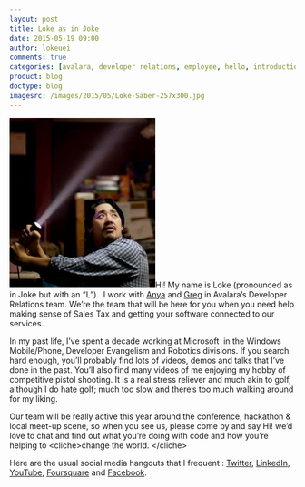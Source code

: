 ```yaml
---
layout: post
title: Loke as in Joke
date: 2015-05-19 09:00
author: lokeuei
comments: true
categories: [avalara, developer relations, employee, hello, introduction, loke tan, Sales Tax APIs, team]
product: blog
doctype: blog
imagesrc: /images/2015/05/Loke-Saber-257x300.jpg
---
```

<a href="/images/2015/05/Loke-Saber.jpg"><img class="alignleft size-medium wp-image-9176" src="/images/2015/05/Loke-Saber-257x300.jpg" alt="Loke Saber" width="257" height="300" /></a>Hi! My name is Loke (pronounced as in Joke but with an “L”).  I work with <a href="/blog/2015/05/12/oh-so-thats-who-that-is">Anya</a> and <a href="/blog/2015/05/05/subject-so-much-new-we-cant-even-was-because-awesome">Greg</a> in Avalara’s Developer Relations team. We’re the team that will be here for you when you need help making sense of Sales Tax and getting your software connected to our services.

In my past life, I’ve spent a decade working at Microsoft  in the Windows Mobile/Phone, Developer Evangelism and Robotics divisions. If you search hard enough, you’ll probably find lots of videos, demos and talks that I’ve done in the past. You’ll also find many videos of me enjoying my hobby of competitive pistol shooting. It is a real stress reliever and much akin to golf, although I do hate golf; much too slow and there’s too much walking around for my liking.

Our team will be really active this year around the conference, hackathon &amp; local meet-up scene, so when you see us, please come by and say Hi! we’d love to chat and find out what you’re doing with code and how you’re helping to &lt;cliche&gt;change the world. &lt;/cliche&gt;
<div></div>
<div>Here are the usual social media hangouts that I frequent : <a href="http://www.twitter.com/lokeuei" target="_blank">Twitter</a>, <a href="http://www.linkedin.com/in/lokeuei" target="_blank">LinkedIn</a>, <a href="http://www.youtube.com/gunrobot" target="_blank">YouTube</a>, <a href="https://foursquare.com/lokeuei" target="_blank">Foursquare</a> and <a href="http://www.facebook.com/lokeuei" target="_blank">Facebook</a>.</div>

